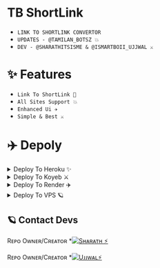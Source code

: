# TB ShortLink 

- ``LINK TO SHORTLINK CONVERTOR ``
- ``UPDATES - @TAMILAN_BOTSZ 💥``
- ``DEV - @SHARATHITSISME & @ISMARTBOII_UJJWAL ⚔️`` 


# ✨ Features

- `` Link To ShortLink 🔗 ``
- `` All Sites Support 💥 ``
- `` Enhanced Ui ✈️ ``
- `` Simple & Best ⚔️ ``

# ✈️ Depoly 

<details><summary>Deploy To Heroku ✨</summary>
<p>
<br>
<a href="https://heroku.com/deploy?template=https://github.com/TamilanBotsZ/TB_ShortLink_Convertor">
  <img src="https://www.herokucdn.com/deploy/button.svg" alt="Deploy To Heroku">
</a>
</p>
</details>

<details><summary>Deploy To Koyeb ⚔️</summary>
<br>
<b>The fastest way to deploy the application is to click the Deploy to Koyeb button below.</b>
<br>
<br>

[![Deploy to Koyeb ✨](https://www.koyeb.com/static/images/deploy/button.svg)](https://app.koyeb.com/deploy?type=git&repository=github.com/TamilanBotsZ/TB_ShortLink_Convertor=main&name=Shortlink)
</details>



<details><summary>Deploy To Render ✈️</summary>
<p>
<br>
<br>
<br>
<a href="https://render.com/deploy?repo=https://github.com/TamilanBotsZ/TB_ShortLink_Convertor">
<img src="https://render.com/images/deploy-to-render-button.svg" alt="Deploy to Render">
</a>
</details>

<details><summary>Deploy To VPS 🪐</summary>
<p>
<pre>
git clone https://github.com/TamilanBotsZ/TB_ShortLink_Convertor
# Install Packages
pip3 install -U -r requirements.txt
Edit info.py with variables as given below then run bot
python3 bot.py
</pre>
</p>
</details>

## 🪐 Contact Devs 

Rᴇᴘᴏ Oᴡɴᴇʀ/Cʀᴇᴀᴛᴏʀ *[![Sʜᴀʀᴀᴛʜ ⚡](https://img.shields.io/static/v1?label=sharath&message=devs&color=critical)](https://telegram.dog/Sharathitsisme)

Rᴇᴘᴏ Oᴡɴᴇʀ/Cʀᴇᴀᴛᴏʀ *[![Uᴊᴊᴡᴀʟ⚡](https://img.shields.io/static/v1?label=ujjwal&message=devs&color=critical)](https://telegram.dog/ismartboii_ujjwal)
